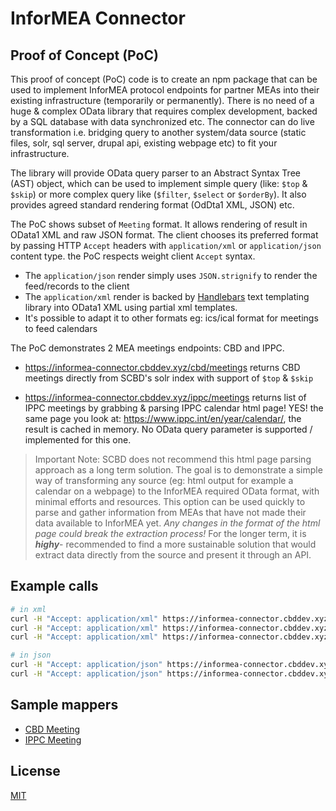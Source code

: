 # InforMEA Connector 

## Proof of Concept (PoC)

This proof of concept (PoC) code is to create an npm package that can be used to implement InforMEA protocol endpoints for partner MEAs into their existing infrastructure (temporarily or permanently). There is no need of a huge & complex OData library that requires complex development, backed by a SQL database with data synchronized etc. The connector can do live transformation i.e. bridging query to another system/data source (static files, solr, sql server, drupal api, existing webpage etc) to fit your infrastructure. 

The library will provide OData query parser to an Abstract Syntax Tree (AST) object, which can be used to implement simple query (like: `$top` & `$skip`) or more complex query like (`$filter`, `$select` or `$orderBy`). It also provides agreed standard rendering format (OdDta1 XML, JSON) etc.

The PoC shows subset of `Meeting` format. It allows rendering of result in OData1 XML and raw JSON format. The client chooses its preferred format by passing HTTP `Accept` headers with `application/xml` or `application/json` content type. the PoC respects weight client `Accept` syntax.

* The `application/json` render simply uses `JSON.strignify` to render the feed/records to the client
* The `application/xml` render is backed by [Handlebars](https://handlebarsjs.com/) text templating library into OData1 XML using partial xml templates.
* It's possible to adapt it to other formats eg: ics/ical format for meetings to feed calendars

The PoC demonstrates 2 MEA meetings endpoints: CBD and IPPC. 

* https://informea-connector.cbddev.xyz/cbd/meetings returns CBD meetings directly from SCBD's solr index with support of `$top` & `$skip`

* https://informea-connector.cbddev.xyz/ippc/meetings returns list of IPPC meetings by grabbing & parsing IPPC calendar html page! YES! the same page you look at: https://www.ippc.int/en/year/calendar/, the result is cached in memory. No OData query parameter is supported / implemented for this one. 

> Important Note: SCBD does not recommend this html page parsing approach as a long term solution. The goal is to demonstrate a simple way of transforming any source (eg: html output for example a calendar on a webpage) to the InforMEA required OData format, with minimal efforts and resources. This option can be used quickly to parse and gather information from MEAs that have not made their data available to InforMEA yet. *Any changes in the format of the html page could break the extraction process!* For the longer term, it is ***highy***- recommended to find a more sustainable solution that would extract data directly from the source and present it through an API. 

## Example calls

```bash
# in xml
curl -H "Accept: application/xml" https://informea-connector.cbddev.xyz/cbd/meetings?$top=5
curl -H "Accept: application/xml" https://informea-connector.cbddev.xyz/cbd/meetings?$top=20&skip=5
curl -H "Accept: application/xml" https://informea-connector.cbddev.xyz/ippc/meetings

# in json
curl -H "Accept: application/json" https://informea-connector.cbddev.xyz/cbd/meetings?$top=5
curl -H "Accept: application/json" https://informea-connector.cbddev.xyz/ippc/meetings
```

## Sample mappers

* [CBD Meeting](https://github.com/scbd/informea-connector-poc/blob/master/cbd/meetings.js)
* [IPPC Meeting](https://github.com/scbd/informea-connector-poc/blob/master/ippc/meetings.js)

## License

[MIT](https://raw.githubusercontent.com/scbd/informea-connector-poc/master/LICENSE)

